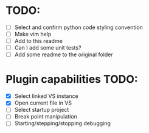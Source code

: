 # TODO:
- [ ] Select and confirm python code styling convention
- [ ] Make vim help
- [ ] Add to this readme
- [ ] Can I add some unit tests?
- [ ] Add some readme to the original folder

# Plugin capabilities TODO: 
- [x] Select linked VS instance
- [x] Open current file in VS
- [ ] Select startup project
- [ ] Break point manipulation
- [ ] Starting/stepping/stopping debugging
